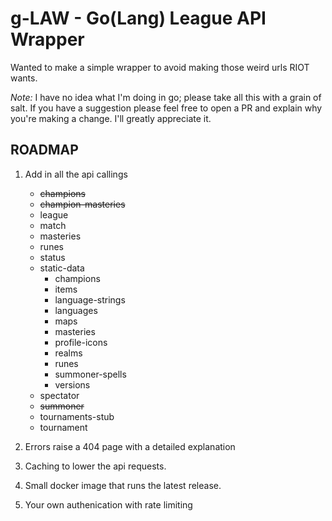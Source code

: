 # g-LAW - Go(Lang) League API Wrapper

Wanted to make a simple wrapper to avoid making those weird urls RIOT wants.

*Note:* I have no idea what I'm doing in go; please take all this with a grain
of salt. If you have a suggestion please feel free to open a PR and explain
why you're making a change. I'll greatly appreciate it.

## ROADMAP

1. Add in all the api callings

   - ~~champions~~
   - ~~champion-masteries~~
   - league
   - match
   - masteries
   - runes
   - status
   - static-data
     - champions
     - items
     - language-strings
     - languages
     - maps
     - masteries
     - profile-icons
     - realms
     - runes
     - summoner-spells
     - versions
   - spectator
   - ~~summoner~~
   - tournaments-stub
   - tournament

2. Errors raise a 404 page with a detailed explanation

3. Caching to lower the api requests.

4. Small docker image that runs the latest release.

5. Your own authenication with rate limiting
